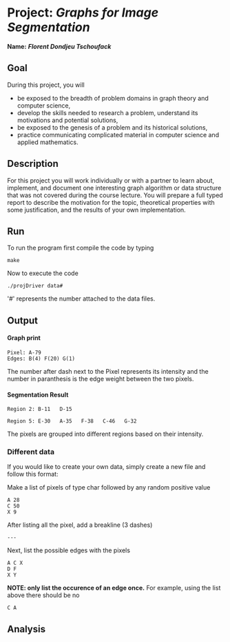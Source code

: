 # Project: *Graphs for Image Segmentation*

**Name:** ***Florent Dondjeu Tschoufack***

## Goal
During this project, you will
- be exposed to the breadth of problem domains in graph theory and computer science,
- develop the skills needed to research a problem, understand its motivations and potential solutions,
- be exposed to the genesis of a problem and its historical solutions,
- practice communicating complicated material in computer science and applied mathematics.

## Description
For this project you will work individually or with a partner to learn about, implement, and document one interesting graph algorithm or data structure that was not covered during the course lecture. You will prepare a full typed report to describe the motivation for the topic, theoretical properties with some justification, and the results of your own implementation.

## Run
To run the program first compile the code by typing

```
make
```

Now to execute the code

```
./projDriver data#
```

'#' represents the number attached to the data files.

## Output

#### Graph print

```
Pixel: A-79
Edges: B(4) F(20) G(1)
```
The number after dash next to the Pixel represents its intensity and the number in paranthesis is the edge weight between the two pixels.

#### Segmentation Result

```
Region 2: B-11   D-15

Region 5: E-30   A-35   F-38   C-46   G-32
```

The pixels are grouped into different regions based on their intensity.

### Different data
If you would like to create your own data, simply create a new file and follow this format:

Make a list of pixels of type char followed by any random positive value

```
A 28
C 50
X 9
```

After listing all the pixel, add a breakline (3 dashes)

```
---
```

Next, list the possible edges with the pixels

```
A C X
D F
X Y
```

**NOTE: only list the occurence of an edge once.** For example, using the list above there should be no

```
C A
```

## Analysis
